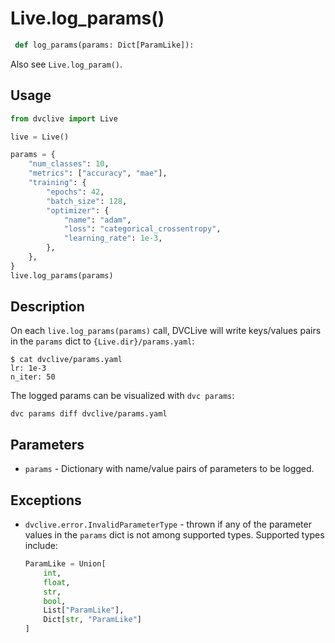# Live.log_params()

```py
 def log_params(params: Dict[ParamLike]):
```

Also see `Live.log_param()`.

## Usage

```py
from dvclive import Live

live = Live()

params = {
    "num_classes": 10,
    "metrics": ["accuracy", "mae"],
    "training": {
        "epochs": 42,
        "batch_size": 128,
        "optimizer": {
            "name": "adam",
            "loss": "categorical_crossentropy",
            "learning_rate": 1e-3,
        },
    },
}
live.log_params(params)
```

## Description

On each `live.log_params(params)` call, DVCLive will write keys/values pairs in
the `params` dict to `{Live.dir}/params.yaml`:

```dvc
$ cat dvclive/params.yaml
lr: 1e-3
n_iter: 50
```

<admon type="tip">

The logged params can be visualized with `dvc params`:

```dvc
dvc params diff dvclive/params.yaml
```

</admon>

## Parameters

- `params` - Dictionary with name/value pairs of parameters to be logged.

## Exceptions

- `dvclive.error.InvalidParameterType` - thrown if any of the parameter values
  in the `params` dict is not among supported types. Supported types include:

  ```python
  ParamLike = Union[
      int,
      float,
      str,
      bool,
      List["ParamLike"],
      Dict[str, "ParamLike"]
  ]
  ```
